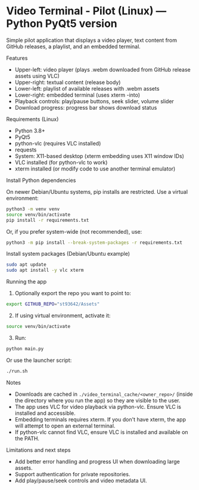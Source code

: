 # Video Terminal - Pilot (Linux) — Python PyQt5 version

Simple pilot application that displays a video player, text content from GitHub releases, a playlist, and an embedded terminal.

Features

- Upper-left: video player (plays .webm downloaded from GitHub release assets using VLC)
- Upper-right: textual content (release body)
- Lower-left: playlist of available releases with .webm assets
- Lower-right: embedded terminal (uses xterm -into)
- Playback controls: play/pause buttons, seek slider, volume slider
- Download progress: progress bar shows download status

Requirements (Linux)

- Python 3.8+
- PyQt5
- python-vlc (requires VLC installed)
- requests
- System: X11-based desktop (xterm embedding uses X11 window IDs)
- VLC installed (for python-vlc to work)
- xterm installed (or modify code to use another terminal emulator)

Install Python dependencies

On newer Debian/Ubuntu systems, pip installs are restricted. Use a virtual environment:

```bash
python3 -m venv venv
source venv/bin/activate
pip install -r requirements.txt
```

Or, if you prefer system-wide (not recommended), use:

```bash
python3 -m pip install --break-system-packages -r requirements.txt
```

Install system packages (Debian/Ubuntu example)

```bash
sudo apt update
sudo apt install -y vlc xterm
```

Running the app

1. Optionally export the repo you want to point to:

```bash
export GITHUB_REPO="st93642/Assets"
```

2. If using virtual environment, activate it:

```bash
source venv/bin/activate
```

3. Run:

```bash
python main.py
```

Or use the launcher script:

```bash
./run.sh
```

Notes

- Downloads are cached in `./video_terminal_cache/<owner_repo>/` (inside the directory where you run the app) so they are visible to the user.
- The app uses VLC for video playback via python-vlc. Ensure VLC is installed and accessible.
- Embedding terminals requires xterm. If you don't have xterm, the app will attempt to open an external terminal.
- If python-vlc cannot find VLC, ensure VLC is installed and available on the PATH.

Limitations and next steps

- Add better error handling and progress UI when downloading large assets.
- Support authentication for private repositories.
- Add play/pause/seek controls and video metadata UI.
